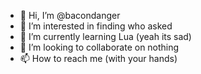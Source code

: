 - 👋 Hi, I’m @bacondanger
- 👀 I’m interested in finding who asked
- 🌱 I’m currently learning Lua (yeah its sad)
- 💞️ I’m looking to collaborate on nothing
- 📫 How to reach me (with your hands)

<!---
bacondanger/bacondanger is a ✨ special ✨ repository because its `README.md` (this file) appears on your GitHub profile.
You can click the Preview link to take a look at your changes.
--->
